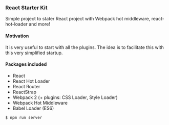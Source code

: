 ### React Starter Kit ###

Simple project to stater React project with Webpack hot middleware, react-hot-loader and more!

#### Motivation ####
  It is very useful to start with all the plugins. The idea is to facilitate this with this very simplified startup.

#### Packages included ####
- React
- React Hot Loader
- React Router
- ReactStrap
- Webpack 2 (+ plugins: CSS Loader, Style Loader)
- Webpack Hot Middleware
- Babel Loader (ES6)

```sh
$ npm run server